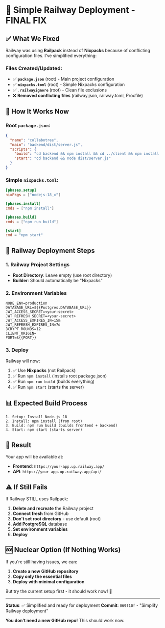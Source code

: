 # 🚀 Simple Railway Deployment - FINAL FIX

## ✅ What We Fixed

Railway was using **Railpack** instead of **Nixpacks** because of conflicting configuration files. I've simplified everything:

### Files Created/Updated:
- ✅ **`package.json`** (root) - Main project configuration
- ✅ **`nixpacks.toml`** (root) - Simple Nixpacks configuration  
- ✅ **`.railwayignore`** (root) - Clean file exclusions
- ❌ **Removed conflicting files** (railway.json, railway.toml, Procfile)

## 🎯 How It Works Now

### Root `package.json`:
```json
{
  "name": "collabotree",
  "main": "backend/dist/server.js",
  "scripts": {
    "build": "cd backend && npm install && cd ../client && npm install && npm run build && cd ../backend && mkdir -p dist && cp -r ../client/dist/* dist/ && npx prisma generate && npm run build",
    "start": "cd backend && node dist/server.js"
  }
}
```

### Simple `nixpacks.toml`:
```toml
[phases.setup]
nixPkgs = ["nodejs-18_x"]

[phases.install]
cmds = ["npm install"]

[phases.build]
cmds = ["npm run build"]

[start]
cmd = "npm start"
```

## 🚀 Railway Deployment Steps

### 1. Railway Project Settings
- **Root Directory**: Leave empty (use root directory)
- **Builder**: Should automatically be "Nixpacks"

### 2. Environment Variables
```env
NODE_ENV=production
DATABASE_URL=${{Postgres.DATABASE_URL}}
JWT_ACCESS_SECRET=<your-secret>
JWT_REFRESH_SECRET=<your-secret>
JWT_ACCESS_EXPIRES_IN=15m
JWT_REFRESH_EXPIRES_IN=7d
BCRYPT_ROUNDS=12
CLIENT_ORIGIN=
PORT=${{PORT}}
```

### 3. Deploy
Railway will now:
1. ✅ Use **Nixpacks** (not Railpack)
2. ✅ Run `npm install` (installs root package.json)
3. ✅ Run `npm run build` (builds everything)
4. ✅ Run `npm start` (starts the server)

## 📊 Expected Build Process

```
1. Setup: Install Node.js 18
2. Install: npm install (from root)
3. Build: npm run build (builds frontend + backend)
4. Start: npm start (starts server)
```

## 🎉 Result

Your app will be available at:
- **Frontend**: `https://your-app.up.railway.app/`
- **API**: `https://your-app.up.railway.app/api/`

## ⚠️ If Still Fails

If Railway STILL uses Railpack:

1. **Delete and recreate** the Railway project
2. **Connect fresh** from GitHub
3. **Don't set root directory** - use default (root)
4. **Add PostgreSQL** database
5. **Set environment variables**
6. **Deploy**

## 🆘 Nuclear Option (If Nothing Works)

If you're still having issues, we can:

1. **Create a new GitHub repository**
2. **Copy only the essential files**
3. **Deploy with minimal configuration**

But try the current setup first - it should work now! 🚀

---

**Status**: ✅ Simplified and ready for deployment
**Commit**: `069f10f` - "Simplify Railway deployment"

**You don't need a new GitHub repo!** This should work now.





